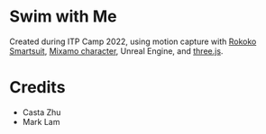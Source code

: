 Swim with Me
========

Created during ITP Camp 2022, using motion capture with [Rokoko Smartsuit](https://www.rokoko.com/), [Mixamo character](https://www.mixamo.com/#/), Unreal Engine, and [three.js](https://threejs.org/).

Credits
========
- Casta Zhu
- Mark Lam